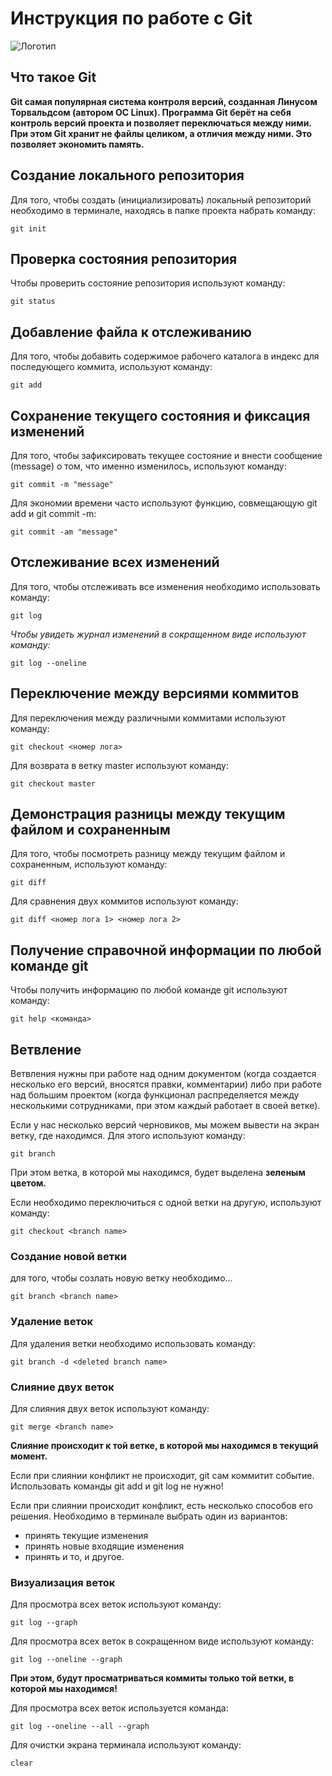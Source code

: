#  **Инструкция по работе с Git**

![Логотип](20140119-IMG_20140119_172337.jpg)

## Что такое Git

**Git самая популярная система контроля версий, созданная Линусом Торвальдсом (автором OC Linux). Программа Git берёт на себя контроль версий
проекта и позволяет переключаться между ними. При этом Git хранит не файлы целиком, а отличия между ними. Это позволяет экономить память.**

## Создание локального репозитория

Для того, чтобы создать (инициализировать) локальный репозиторий необходимо в терминале, находясь в папке проекта набрать команду:

    git init
    
## Проверка состояния репозитория

Чтобы проверить состояние репозитория используют команду:

    git status

##  Добавление файла к отслеживанию

Для того, чтобы добавить содержимое рабочего каталога в индекс для последующего коммита, используют команду:

    git add

## Сохранение текущего состояния и фиксация изменений

Для того, чтобы зафиксировать текущее состояние и внести сообщение (message) о том, что именно изменилось, используют команду:

    git commit -m "message"

Для экономии времени часто используют функцию, совмещающую git add и git commit -m:

    git commit -am "message"

## Отслеживание всех изменений

Для того, чтобы отслеживать все изменения необходимо использовать команду:

    git log

*Чтобы увидеть журнал изменений в сокращенном виде используют команду:*

    git log --oneline

## Переключение между версиями коммитов

Для переключения между различными коммитами используют команду:

    git checkout <номер лога>

Для возврата в ветку master  используют команду:

    git checkout master

##  Демонстрация разницы между текущим файлом и сохраненным

Для того, чтобы посмотреть разницу между текущим файлом и сохраненным, используют команду:

    git diff

Для сравнения двух коммитов используют команду:

    git diff <номер лога 1> <номер лога 2>

 ## Получение справочной информации по любой команде git

Чтобы получить информацию по любой команде git используют команду:

    git help <команда>

## Ветвление

Ветвления нужны при работе над одним документом (когда создается несколько его версий, вносятся правки, комментарии) либо при работе над большим проектом (когда функционал распределяется между несколькими сотрудниками, при этом каждый работает в своей ветке).

Если у нас несколько версий черновиков, мы можем вывести на экран ветку, где находимся. Для этого используют команду:

    git branch

При этом ветка, в которой мы находимся, будет выделена **зеленым цветом.**

Если необходимо переключиться с одной ветки на другую, используют команду:

    git checkout <branch name>

### Создание новой ветки

для того, чтобы созлать новую ветку необходимо...

    git branch <branch name>

### Удаление веток

Для удаления ветки необходимо использовать команду:

    git branch -d <deleted branch name>

### Слияние двух веток

Для слияния двух веток используют команду:

    git merge <branch name>

**Слияние происходит к той ветке, в которой мы находимся в текущий момент.**

Если при слиянии конфликт не происходит, git сам коммитит событие. Использовать команды git add и git log не нужно!

Если при слиянии происходит конфликт, есть несколько способов его решения. Необходимо в терминале выбрать один из вариантов:
* принять текущие изменения
* принять новые входящие изменения
* принять и то, и другое.

### Визуализация веток

Для просмотра всех веток используют команду:

    git log --graph

Для просмотра всех веток в сокращенном виде используют команду:

    git log --oneline --graph

**При этом, будут просматриваться коммиты только той ветки, в которой мы находимся!**    

Для просмотра всех веток используется команда:

    git log --oneline --all --graph
    
Для очистки экрана терминала используют команду:

    clear
    
